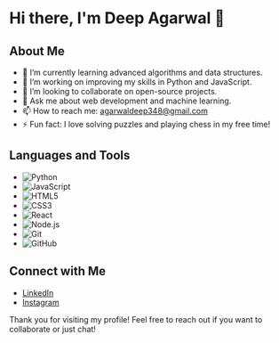 # Hi there, I'm Deep Agarwal 👋

## About Me
- 🌱 I’m currently learning advanced algorithms and data structures.
- 🔭 I’m working on improving my skills in Python and JavaScript.
- 👯 I’m looking to collaborate on open-source projects.
- 💬 Ask me about web development and machine learning.
- 📫 How to reach me: [agarwaldeep348@gmail.com](mailto:agarwaldeep348@gmail.com)
- ⚡ Fun fact: I love solving puzzles and playing chess in my free time!

## Languages and Tools
- ![Python](https://img.shields.io/badge/-Python-3776AB?logo=python&logoColor=white&style=flat)
- ![JavaScript](https://img.shields.io/badge/-JavaScript-F7DF1E?logo=javascript&logoColor=black&style=flat)
- ![HTML5](https://img.shields.io/badge/-HTML5-E34F26?logo=html5&logoColor=white&style=flat)
- ![CSS3](https://img.shields.io/badge/-CSS3-1572B6?logo=css3&logoColor=white&style=flat)
- ![React](https://img.shields.io/badge/-React-61DAFB?logo=react&logoColor=black&style=flat)
- ![Node.js](https://img.shields.io/badge/-Node.js-339933?logo=node.js&logoColor=white&style=flat)
- ![Git](https://img.shields.io/badge/-Git-F05032?logo=git&logoColor=white&style=flat)
- ![GitHub](https://img.shields.io/badge/-GitHub-181717?logo=github&logoColor=white&style=flat)

## Connect with Me
- [LinkedIn](https://www.linkedin.com/in/deep-agarwal-8a0363250)
- [Instagram](https://www.instagram.com/deep___agarwal/)

Thank you for visiting my profile! Feel free to reach out if you want to collaborate or just chat!
